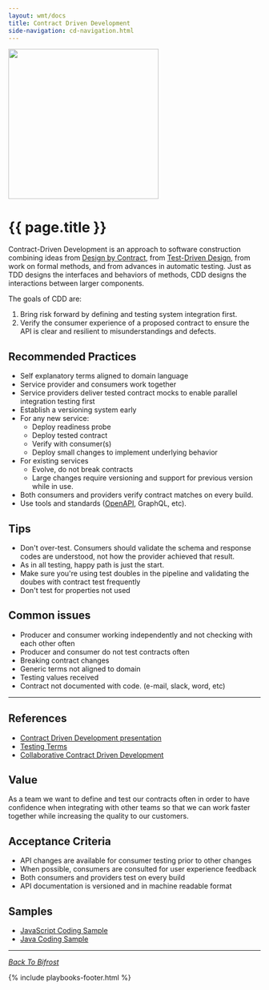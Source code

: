 ```yaml
---
layout: wmt/docs
title: Contract Driven Development
side-navigation: cd-navigation.html
---
```


<img src="/assets/img/devops-dojo-motto.png" class="img-responsive" width="300px" />

# {{ page.title }}

Contract-Driven Development is an approach to software construction combining
ideas from [Design by Contract](https://en.wikipedia.org/wiki/Design_by_contract), from [Test-Driven
Design](https://www.linkedin.com/learning/programming-foundations-test-driven-development-2/small-steps-to-great-things),
from work on formal methods,
and from advances in automatic testing. Just as TDD designs the interfaces and behaviors of methods, CDD designs the
interactions between larger components.

The goals of CDD are:

1. Bring risk forward by defining and testing system integration first.
2. Verify the consumer experience of a proposed contract to ensure the API is clear and resilient to misunderstandings
   and defects.

## Recommended Practices

- Self explanatory terms aligned to domain language
- Service provider and consumers work together
- Service providers deliver tested contract mocks to enable parallel integration testing first
- Establish a versioning system early
- For any new service:
  - Deploy readiness probe
  - Deploy tested contract
  - Verify with consumer(s)
  - Deploy small changes to implement underlying behavior
- For existing services
  - Evolve, do not break contracts
  - Large changes require versioning and support for previous version while in use.
- Both consumers and providers verify contract matches on every build.
- Use tools and standards ([OpenAPI](https://swagger.io/docs/specification/about/), GraphQL, etc).

## Tips

- Don't over-test. Consumers should validate the schema and response codes are understood, not how the provider achieved
  that result.
- As in all testing, happy path is just the start.
- Make sure you're using test doubles in the pipeline and validating the doubes with contract test frequently
- Don't test for properties not used

## Common issues

- Producer and consumer working independently and not checking with each other often
- Producer and consumer do not test contracts often
- Breaking contract changes
- Generic terms not aligned to domain
- Testing values received
- Contract not documented with code. (e-mail, slack, word, etc)

---

## References

- [Contract Driven Development presentation](../../../presos/contract-driven-development/index.html)
- [Testing Terms](https://engineering.walmart.com/docs/testing/glossary)
- [Collaborative Contract Driven Development](https://www.youtube.com/watch?v=buJdbBNJARc)

## Value

As a team we want to define and test our contracts often in order to have confidence when integrating with
other teams so that we can work faster together while increasing the quality to our customers.

## Acceptance Criteria

- API changes are available for consumer testing prior to other changes
- When possible, consumers are consulted for user experience feedback
- Both consumers and providers test on every build
- API documentation is versioned and in machine readable format

## Samples

- [JavaScript Coding Sample](https://gecgithub01.walmart.com/strati/contract-test-example)
- [Java Coding Sample](https://gecgithub01.walmart.com/strati/contract-test-examples-java)

---

_[Back To Bifrost](../../index.html)_

{% include playbooks-footer.html %}
